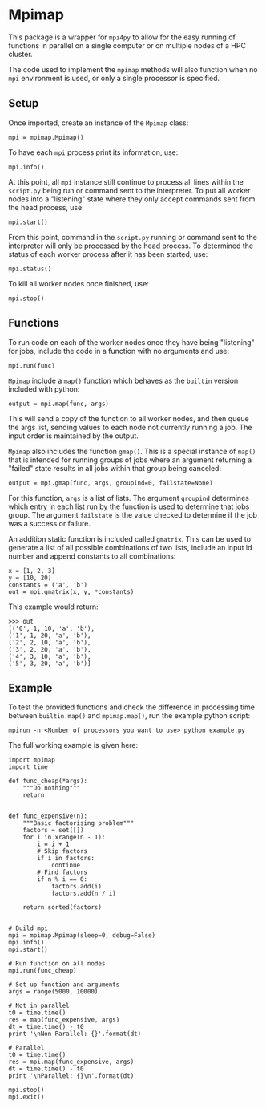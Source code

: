 # Mpimap

This package is a wrapper for `mpi4py` to allow for the easy running of functions in parallel on a single computer or on multiple nodes of a HPC cluster.

The code used to implement the `mpimap` methods will also function when no `mpi` environment is used, or only a single processor is specified.

## Setup

Once imported, create an instance of the `Mpimap` class:

```
mpi = mpimap.Mpimap()
```

To have each `mpi` process print its information, use:

```
mpi.info()
```

At this point, all `mpi` instance still continue to process all lines within the `script.py` being run or command sent to the interpreter. To put all worker nodes into a "listening" state where they only accept commands sent from the head process, use:

```
mpi.start()
```

From this point, command in the `script.py` running or command sent to the interpreter will only be processed by the head process. To determined the status of each worker process after it has been started, use:

```
mpi.status()
```

To kill all worker nodes once finished, use:

```
mpi.stop()
```

## Functions

To run code on each of the worker nodes once they have being "listening" for jobs, include the code in a function with no arguments and use:

```
mpi.run(func)
```

`Mpimap` include a `map()` function which behaves as the `builtin` version included with python:

```
output = mpi.map(func, args)
```

This will send a copy of the function to all worker nodes, and then queue the args list, sending values to each node not currently running a job. The input order is maintained by the output.

`Mpimap` also includes the function `gmap()`. This is a special instance of `map()` that is intended for running groups of jobs where an argument returning a "failed" state results in all jobs within that group being canceled:

```
output = mpi.gmap(func, args, groupind=0, failstate=None)
```

For this function, `args` is a list of lists. The argument `groupind` determines which entry in each list run by the function is used to determine that jobs group. The argument `failstate` is the value checked to determine if the job was a success or failure.

An addition static function is included called `gmatrix`. This can be used to generate a list of all possible combinations of two lists, include an input id number and append constants to all combinations:

```
x = [1, 2, 3]
y = [10, 20]
constants = ('a', 'b')
out = mpi.gmatrix(x, y, *constants)
```

This example would return:

```
>>> out
[('0', 1, 10, 'a', 'b'),
('1', 1, 20, 'a', 'b'),
('2', 2, 10, 'a', 'b'),
('3', 2, 20, 'a', 'b'),
('4', 3, 10, 'a', 'b'),
('5', 3, 20, 'a', 'b')]
```

## Example

To test the provided functions and check the difference in processing time between `builtin.map()` and `mpimap.map()`, run the example python script:

```
mpirun -n <Number of processors you want to use> python example.py
```

The full working example is given here:

```
import mpimap
import time

def func_cheap(*args):
	"""Do nothing"""
	return


def func_expensive(n):
	"""Basic factorising problem"""
	factors = set([])
	for i in xrange(n - 1):
		i = i + 1
		# Skip factors
		if i in factors:
			continue
		# Find factors
		if n % i == 0:
			factors.add(i)
			factors.add(n / i)

	return sorted(factors)


# Build mpi
mpi = mpimap.Mpimap(sleep=0, debug=False)
mpi.info()
mpi.start()

# Run function on all nodes
mpi.run(func_cheap)

# Set up function and arguments
args = range(5000, 10000)

# Not in parallel
t0 = time.time()
res = map(func_expensive, args)
dt = time.time() - t0
print '\nNon Parallel: {}'.format(dt)

# Parallel
t0 = time.time()
res = mpi.map(func_expensive, args)
dt = time.time() - t0
print '\nParallel: {}\n'.format(dt)

mpi.stop()
mpi.exit()
```
